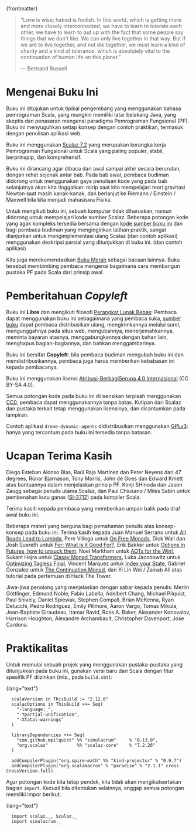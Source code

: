 {frontmatter}

> "Love is wise; hatred is foolish. In this world, which is getting more
> and more closely interconnected, we have to learn to tolerate each
> other, we have to learn to put up with the fact that some people say
> things that we don't like. We can only live together in that way. But
> if we are to live together, and not die together, we must learn a kind
> of charity and a kind of tolerance, which is absolutely vital to the
> continuation of human life on this planet."
> 
> ― Bertrand Russell


# Mengenai Buku Ini

Buku ini ditujukan untuk tipikal pengembang yang menggunakan bahasa pemrograman
Scala, yang mungkin memiliki latar belakang Java, yang skeptis dan penasaran mengenai
paradigma Pemrograman Fungsional (PF). Buku ini menyuguhkan setiap konsep dengan
contoh praktikan, termasuk dengan penulisan aplikasi web.

Buku ini menggunakan [Scalaz 7.2](https://github.com/scalaz/scalaz) yang merupakan
kerangka kerja Pemrograman Fungsional untuk Scala yang paling populer, stabil,
berprinspip, dan komprehensif.

Buku ini dirancang agar dibaca dari awal sampai akhir secara berurutan, dengan
rehat sejenak antar bab. Pada bab awal, pembaca budiman didorong untuk menggunakan
gaya penulisan kode yang pada bab selanjutnya akan kita tinggalkan: mirip saat
kita mempelajari teori gravitasi Newton saat masih kanak-kanak, dan berlanjut
ke Riemann / Einstein / Maxwell bila kita menjadi mahasiswa Fisika.

Untuk mengikuti buku ini, sebuah komputer tidak diharuskan, namun didorong untuk
mempelajari kode sumber Scalaz. Beberapa potongan kode yang agak kompleks tersedia
bersama dengan [kode sumber buku ini](https://github.com/fommil/fpmortals/) dan
bagi pembaca budiman yang menginginkan latihan praktik, sangat dianjurkan untuk
mengimplementasi ulang Scalaz (dan contoh aplikasi) menggunakan deskripsi parsial
yang ditunjukkan di buku ini.
(dan contoh aplikasi)

Kita juga merekomendasikan [Buku Merah](https://www.manning.com/books/functional-programming-in-scala)
sebagai bacaan lainnya. Buku tersebut membimbing pembaca mengenai bagaimana cara
membangun pustaka PF pada Scala dari prinsip awal.


# Pemberitahuan *Copyleft*

Buku ini **Libre** dan mengikuti filosofi [Perangkat Lunak Bebas](https://www.gnu.org/philosophy/free-sw.id.html):
Pembaca dapat menggunakan buku ini sebagaimana yang pembaca suka, [sumber buku](https://github.com/fommil/fpmortals/)
dapat pembaca distribusikan ulang, mengirimkannya melalui surel, mengunggahnya
pada situs web, mengubahnya, menerjemahkannya, meminta bayaran atasnya, menggabungkannya
dengan bahan lain, menghapus bagian-bagiannya, dan bahkan menggambarinya.

Buku ini bersifat **Copyleft**: bila pembaca budiman mengubah buku ini dan mendistribusikannya,
pembaca juga harus memberikan kebabasan ini kepada pembacanya.

Buku ini menggunakan lisensi [Atribusi-BerbagiSerupa 4.0 Internasional](https://creativecommons.org/licenses/by-sa/4.0/legalcode.id)
(CC BY-SA 4.0).

Semua potongan kode pada buku ini dilisensikan terpisah menggunakan [CC0](https://wiki.creativecommons.org/wiki/CC0),
pembaca dapat menggunakannya tanpa batas. Kutipan dari Scalaz dan pustaka terkait
tetap menggunakan lisensinya, dan dicantumkan pada lampiran.

Contoh aplikasi `drone-dynamic-agents` didistribusikan menggunakan [GPLv3](https://www.gnu.org/licenses/gpl-3.0.en.html):
hanya yang tercantum pada buku ini tersedia tanpa batasan.


# Ucapan Terima Kasih

Diego Esteban Alonso Blas, Raúl Raja Martínez dan Peter Neyens dari 47
degrees, Rúnar Bjarnason, Tony Morris, John de Goes dan Edward Kmett
atas bantuannya dalam menjelaskan prinsip PF. Kenji SHinoda dan Jason
Zaugg sebagai penulis utama Scalaz, dan Paul Chiusano / Miles Sabin
untuk pembenahan kutu ganas ([SI-2712](https://issues.scala-lang.org/browse/SI-2712)) pada kompiler Scala.

Terima kasih kepada pembaca yang memberikan umpan balik pada draf awal
buku ini.

Beberapa materi yang berguna bagi pemahaman penulis atas konsep-konsep pada
buku ini. Terima kasih kepada Juan Manuel Serrano untuk [All Roads Lead to
Lambda](https://skillsmatter.com/skillscasts/9904-london-scala-march-meetup#video), Pere Villega untuk [On Free Monads](http://perevillega.com/understanding-free-monads), Dick Wall dan Josh Suereth untuk [For:
What is it Good For?](https://www.youtube.com/watch?v=WDaw2yXAa50), Erik Bakker untuk [Options in Futures, how to unsuck them](https://www.youtube.com/watch?v=hGMndafDcc8),
Noel Markham untuk [ADTs for the Win!](https://www.47deg.com/presentations/2017/06/01/ADT-for-the-win/), Sukant Hajra untuk [Classy Monad Transformers](https://www.youtube.com/watch?v=QtZJATIPB0k),
Luka Jacobowitz untuk [Optimizing Tagless Final](https://lukajcb.github.io/blog/functional/2018/01/03/optimizing-tagless-final.html), Vincent Marquez untuk [Index your
State](https://www.youtube.com/watch?v=JPVagd9W4Lo), Gabriel Gonzalez untuk [The Continuation Monad](http://www.haskellforall.com/2012/12/the-continuation-monad.html), dan Yi Lin Wei / Zainab Ali
atas tutorial pada pertemuan di Hack The Tower.

Jiwa-jiwa penolong yang menjelaskan dengan sabar kepada penulis: Merlin Göttlinger, Edmund
Noble, Fabio Labella, Adelbert Chang, Michael Pilquist, Paul Snively, Daniel
Spiewak, Stephen Compall, Brian McKenna, Ryan Delucchi, Pedro Rodriguez, Emily
Pillmore, Aaron Vargo, Tomas Mikula, Jean-Baptiste Giraudeau, Itamar Ravid, Ross
A. Baker, Alexander Konovalov, Harrison Houghton, Alexandre Archambault,
Christopher Davenport, Jose Cardona.



# Praktikalitas

Untuk memulai sebuah projek yang menggunakan pustaka-pustaka yang ditunjukkan
pada buku ini, gunakan versi baru dari Scala dengan fitur spesifik PF diizinkan
(mis., pada `build.sbt`):

{lang="text"}
~~~~~~~~
  scalaVersion in ThisBuild := "2.12.6"
  scalacOptions in ThisBuild ++= Seq(
    "-language:_",
    "-Ypartial-unification",
    "-Xfatal-warnings"
  )
  
  libraryDependencies ++= Seq(
    "com.github.mpilquist" %% "simulacrum"     % "0.13.0",
    "org.scalaz"           %% "scalaz-core"    % "7.2.26"
  )
  
  addCompilerPlugin("org.spire-math" %% "kind-projector" % "0.9.7")
  addCompilerPlugin("org.scalamacros" % "paradise" % "2.1.1" cross CrossVersion.full)
~~~~~~~~

Agar potongan kode kita tetap pendek, kita tidak akan mengikutsertakan bagian
`import`. Kecuali bila ditentukan selainnya, anggap semua potongan memiliki
impor berikut:

{lang="text"}
~~~~~~~~
  import scalaz._, Scalaz._
  import simulacrum._
~~~~~~~~



